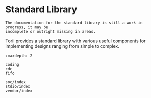 # Standard Library

```{warning}
The documentation for the standard library is still a work in progress, it may be
incomplete or outright missing in areas.
```

Torii provides a standard library with various useful components for implementing designs ranging from simple to complex.

```{toctree}
:maxdepth: 2

coding
cdc
fifo

soc/index
stdio/index
vendor/index
```
